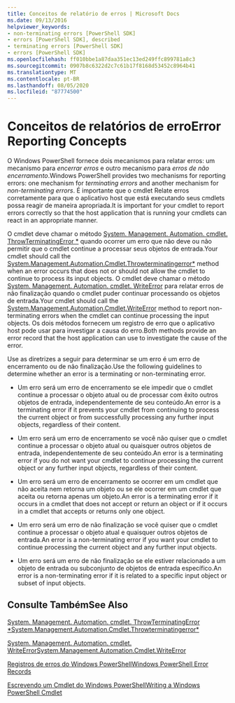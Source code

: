```yaml
---
title: Conceitos de relatório de erros | Microsoft Docs
ms.date: 09/13/2016
helpviewer_keywords:
- non-terminating errors [PowerShell SDK]
- errors [PowerShell SDK], described
- terminating errors [PowerShell SDK]
- errors [PowerShell SDK]
ms.openlocfilehash: ff010bbe1a87daa351ec13ed249ffc899781a8c3
ms.sourcegitcommit: 0907b8c6322d2c7c61b17f8168d53452c8964b41
ms.translationtype: MT
ms.contentlocale: pt-BR
ms.lasthandoff: 08/05/2020
ms.locfileid: "87774500"
---
```

# <a name="error-reporting-concepts"></a><span data-ttu-id="c9252-102">Conceitos de relatórios de erro</span><span class="sxs-lookup"><span data-stu-id="c9252-102">Error Reporting Concepts</span></span>

<span data-ttu-id="c9252-103">O Windows PowerShell fornece dois mecanismos para relatar erros: um mecanismo para *encerrar erros* e outro mecanismo para *erros de não encerramento*.</span><span class="sxs-lookup"><span data-stu-id="c9252-103">Windows PowerShell provides two mechanisms for reporting errors: one mechanism for *terminating errors* and another mechanism for *non-terminating errors*.</span></span> <span data-ttu-id="c9252-104">É importante que o cmdlet Relate erros corretamente para que o aplicativo host que está executando seus cmdlets possa reagir de maneira apropriada.</span><span class="sxs-lookup"><span data-stu-id="c9252-104">It is important for your cmdlet to report errors correctly so that the host application that is running your cmdlets can react in an appropriate manner.</span></span>

<span data-ttu-id="c9252-105">O cmdlet deve chamar o método [System. Management. Automation. cmdlet. ThrowTerminatingError \*](/dotnet/api/System.Management.Automation.Cmdlet.ThrowTerminatingError) quando ocorrer um erro que não deve ou não permitir que o cmdlet continue a processar seus objetos de entrada.</span><span class="sxs-lookup"><span data-stu-id="c9252-105">Your cmdlet should call the [System.Management.Automation.Cmdlet.Throwterminatingerror\*](/dotnet/api/System.Management.Automation.Cmdlet.ThrowTerminatingError) method when an error occurs that does not or should not allow the cmdlet to continue to process its input objects.</span></span> <span data-ttu-id="c9252-106">O cmdlet deve chamar o método [System. Management. Automation. cmdlet. WriteError](/dotnet/api/System.Management.Automation.Cmdlet.WriteError) para relatar erros de não finalização quando o cmdlet puder continuar processando os objetos de entrada.</span><span class="sxs-lookup"><span data-stu-id="c9252-106">Your cmdlet should call the [System.Management.Automation.Cmdlet.WriteError](/dotnet/api/System.Management.Automation.Cmdlet.WriteError) method to report non-terminating errors when the cmdlet can continue processing the input objects.</span></span> <span data-ttu-id="c9252-107">Os dois métodos fornecem um registro de erro que o aplicativo host pode usar para investigar a causa do erro.</span><span class="sxs-lookup"><span data-stu-id="c9252-107">Both methods provide an error record that the host application can use to investigate the cause of the error.</span></span>

<span data-ttu-id="c9252-108">Use as diretrizes a seguir para determinar se um erro é um erro de encerramento ou de não finalização.</span><span class="sxs-lookup"><span data-stu-id="c9252-108">Use the following guidelines to determine whether an error is a terminating or non-terminating error.</span></span>

- <span data-ttu-id="c9252-109">Um erro será um erro de encerramento se ele impedir que o cmdlet continue a processar o objeto atual ou de processar com êxito outros objetos de entrada, independentemente de seu conteúdo.</span><span class="sxs-lookup"><span data-stu-id="c9252-109">An error is a terminating error if it prevents your cmdlet from continuing to process the current object or from successfully processing any further input objects, regardless of their content.</span></span>

- <span data-ttu-id="c9252-110">Um erro será um erro de encerramento se você não quiser que o cmdlet continue a processar o objeto atual ou quaisquer outros objetos de entrada, independentemente de seu conteúdo.</span><span class="sxs-lookup"><span data-stu-id="c9252-110">An error is a terminating error if you do not want your cmdlet to continue processing the current object or any further input objects, regardless of their content.</span></span>

- <span data-ttu-id="c9252-111">Um erro será um erro de encerramento se ocorrer em um cmdlet que não aceita nem retorna um objeto ou se ele ocorrer em um cmdlet que aceita ou retorna apenas um objeto.</span><span class="sxs-lookup"><span data-stu-id="c9252-111">An error is a terminating error if it occurs in a cmdlet that does not accept or return an object or if it occurs in a cmdlet that accepts or returns only one object.</span></span>

- <span data-ttu-id="c9252-112">Um erro será um erro de não finalização se você quiser que o cmdlet continue a processar o objeto atual e quaisquer outros objetos de entrada.</span><span class="sxs-lookup"><span data-stu-id="c9252-112">An error is a non-terminating error if you want your cmdlet to continue processing the current object and any further input objects.</span></span>

- <span data-ttu-id="c9252-113">Um erro será um erro de não finalização se ele estiver relacionado a um objeto de entrada ou subconjunto de objetos de entrada específico.</span><span class="sxs-lookup"><span data-stu-id="c9252-113">An error is a non-terminating error if it is related to a specific input object or subset of input objects.</span></span>

## <a name="see-also"></a><span data-ttu-id="c9252-114">Consulte Também</span><span class="sxs-lookup"><span data-stu-id="c9252-114">See Also</span></span>

[<span data-ttu-id="c9252-115">System. Management. Automation. cmdlet. ThrowTerminatingError \*</span><span class="sxs-lookup"><span data-stu-id="c9252-115">System.Management.Automation.Cmdlet.Throwterminatingerror\*</span></span>](/dotnet/api/System.Management.Automation.Cmdlet.ThrowTerminatingError)

[<span data-ttu-id="c9252-116">System. Management. Automation. cmdlet. WriteError</span><span class="sxs-lookup"><span data-stu-id="c9252-116">System.Management.Automation.Cmdlet.WriteError</span></span>](/dotnet/api/System.Management.Automation.Cmdlet.WriteError)

[<span data-ttu-id="c9252-117">Registros de erros do Windows PowerShell</span><span class="sxs-lookup"><span data-stu-id="c9252-117">Windows PowerShell Error Records</span></span>](./windows-powershell-error-records.md)

[<span data-ttu-id="c9252-118">Escrevendo um Cmdlet do Windows PowerShell</span><span class="sxs-lookup"><span data-stu-id="c9252-118">Writing a Windows PowerShell Cmdlet</span></span>](./writing-a-windows-powershell-cmdlet.md)
